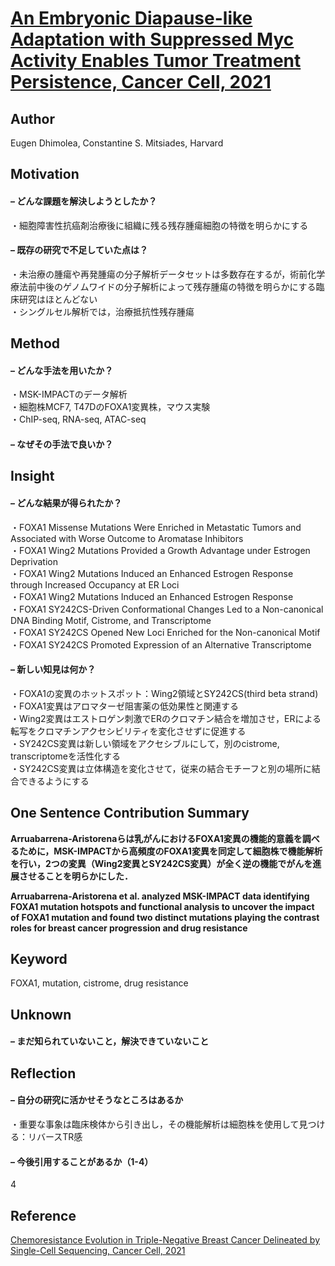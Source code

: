 # [An Embryonic Diapause-like Adaptation with Suppressed Myc Activity Enables Tumor Treatment Persistence, Cancer Cell, 2021](https://doi.org/10.1016/j.ccell.2020.12.002)
## Author
Eugen Dhimolea, Constantine S. Mitsiades, Harvard

## Motivation
#### – どんな課題を解決しようとしたか？
・細胞障害性抗癌剤治療後に組織に残る残存腫瘍細胞の特徴を明らかにする

#### – 既存の研究で不足していた点は？
・未治療の腫瘍や再発腫瘍の分子解析データセットは多数存在するが，術前化学療法前中後のゲノムワイドの分子解析によって残存腫瘍の特徴を明らかにする臨床研究はほとんどない  
・シングルセル解析では，治療抵抗性残存腫瘍



## Method
#### – どんな手法を用いたか？
・MSK-IMPACTのデータ解析  
・細胞株MCF7, T47DのFOXA1変異株，マウス実験  
・ChIP-seq, RNA-seq, ATAC-seq  

#### – なぜその手法で良いか？

## Insight
#### – どんな結果が得られたか？
・FOXA1 Missense Mutations Were Enriched in Metastatic Tumors and Associated with Worse Outcome to Aromatase Inhibitors  
・FOXA1 Wing2 Mutations Provided a Growth Advantage under Estrogen Deprivation  
・FOXA1 Wing2 Mutations Induced an Enhanced Estrogen Response through Increased Occupancy at ER Loci   
・FOXA1 Wing2 Mutations Induced an Enhanced Estrogen Response  
・FOXA1 SY242CS-Driven Conformational Changes Led to a Non-canonical DNA Binding Motif, Cistrome, and Transcriptome  
・FOXA1 SY242CS Opened New Loci Enriched for the Non-canonical Motif  
・FOXA1 SY242CS Promoted Expression of an Alternative Transcriptome
#### – 新しい知見は何か？
・FOXA1の変異のホットスポット：Wing2領域とSY242CS(third beta strand)  
・FOXA1変異はアロマターゼ阻害薬の低効果性と関連する  
・Wing2変異はエストロゲン刺激でERのクロマチン結合を増加させ，ERによる転写をクロマチンアクセシビリティを変化させずに促進する  
・SY242CS変異は新しい領域をアクセシブルにして，別のcistrome, transcriptomeを活性化する  
・SY242CS変異は立体構造を変化させて，従来の結合モチーフと別の場所に結合できるようにする  

## One Sentence Contribution Summary
**Arruabarrena-Aristorenaらは乳がんにおけるFOXA1変異の機能的意義を調べるために，MSK-IMPACTから高頻度のFOXA1変異を同定して細胞株で機能解析を行い，2つの変異（Wing2変異とSY242CS変異）が全く逆の機能でがんを進展させることを明らかにした．**  
  
**Arruabarrena-Aristorena et al. analyzed MSK-IMPACT data identifying FOXA1 mutation hotspots and functional analysis to uncover the impact of FOXA1 mutation and found two distinct mutations playing the contrast roles for breast cancer progression and drug resistance**

## Keyword
FOXA1, mutation, cistrome, drug resistance

## Unknown
#### – まだ知られていないこと，解決できていないこと

## Reflection
#### – 自分の研究に活かせそうなところはあるか
・重要な事象は臨床検体から引き出し，その機能解析は細胞株を使用して見つける：リバースTR感

#### – 今後引用することがあるか（1-4）
4

## Reference
[Chemoresistance Evolution in Triple-Negative Breast Cancer Delineated by Single-Cell Sequencing, Cancer Cell, 2021](https://doi.org/10.1016/j.cell.2018.03.041)
